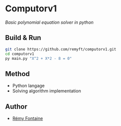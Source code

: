 # Computorv1
_Basic polynomial equation solver in python_

## Build & Run

```bash
git clone https://github.com/remyft/computorv1.git
cd computorv1
py main.py "X^2 + X*2 - 8 = 0"
```

## Method

* Python langage
* Solving algorithm implementation

## Author

* [Rémy Fontaine](https://github.com/remyft)
